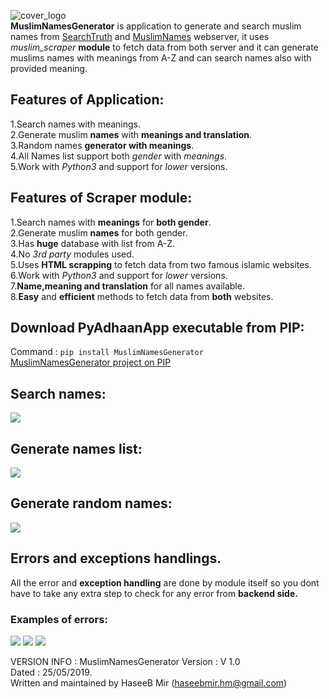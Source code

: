 ![cover_logo](https://github.com/haseeb-heaven/MuslimNamesGenerator/blob/master/resources/cover_logo.png?raw=true "")</br>
**MuslimNamesGenerator** is application to generate and search muslim names from [SearchTruth](https://www.searchtruth.com/) and [MuslimNames](https://www.muslimnames.info/) webserver, it uses _muslim_scraper_ **module** to fetch data from both server and it can generate muslims names with meanings from A-Z and can search names also with provided meaning. 

## Features of Application:
1.Search names with meanings.</br>
2.Generate muslim **names** with **meanings and translation**.</br>
3.Random names **generator with meanings**.</br>
4.All Names list support both _gender_ with _meanings_.</br>
5.Work with _Python3_ and support for _lower_ versions.</br>

## Features of Scraper module:
1.Search names with **meanings** for **both gender**.</br>
2.Generate muslim **names** for both gender.</br>
3.Has **huge** database with list from A-Z.</br>
4.No _3rd party_ modules used.</br>
5.Uses **HTML scrapping** to fetch data from two famous islamic websites.</br>
6.Work with _Python3_ and support for _lower_ versions.</br>
7.**Name,meaning and translation** for all names available.</br>
8.**Easy** and **efficient** methods to fetch data from **both** websites.</br>

## Download PyAdhaanApp executable from **PIP**:</br>
Command : `pip install MuslimNamesGenerator`</br>
[MuslimNamesGenerator project on PIP](https://pypi.org/project/MuslimNamesGenerator/)

## Search names:
![](https://github.com/haseeb-heaven/MuslimNamesGenerator/blob/master/resources/name_search.png?raw=true "") 

## Generate names list:
![](https://github.com/haseeb-heaven/MuslimNamesGenerator/blob/master/resources/names_list.png?raw=true "") 

## Generate random names:
![](https://github.com/haseeb-heaven/MuslimNamesGenerator/blob/master/resources/random_names.png?raw=true "") 


## Errors and exceptions handlings.
All the error and **exception handling** are done by module itself so you dont have to take any extra step to check for any error from **backend side.**

### Examples of errors:
![](https://github.com/haseeb-heaven/MuslimNamesGenerator/blob/master/resources/error_1.png?raw=true "") 
![](https://github.com/haseeb-heaven/MuslimNamesGenerator/blob/master/resources/error_2.png?raw=true "") 
![](https://github.com/haseeb-heaven/MuslimNamesGenerator/blob/master/resources/error_3.png?raw=true "") 

VERSION INFO :
MuslimNamesGenerator Version : V 1.0</br>
Dated : 25/05/2019.</br>
Written and maintained by HaseeB Mir (haseebmir.hm@gmail.com)</br>



